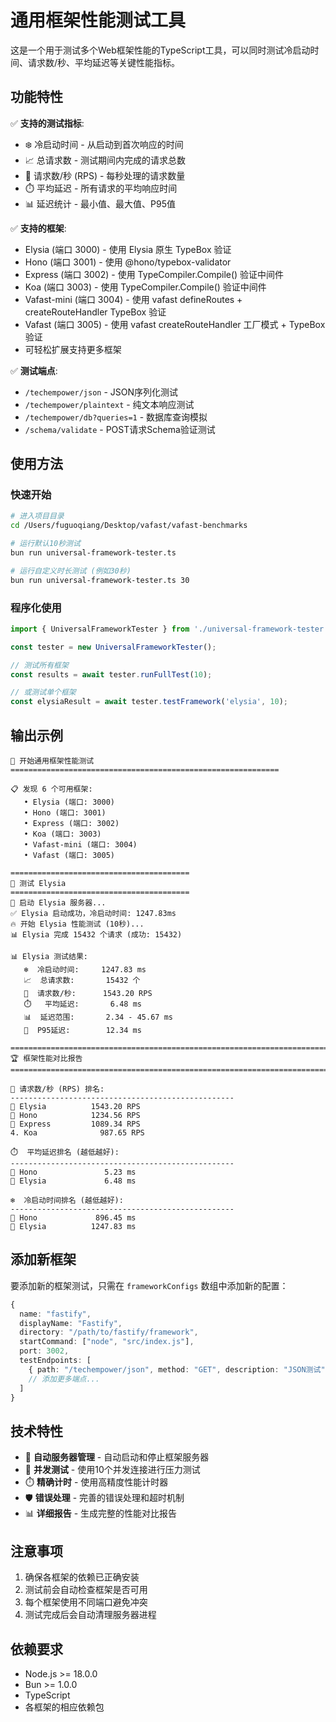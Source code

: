 # 通用框架性能测试工具

这是一个用于测试多个Web框架性能的TypeScript工具，可以同时测试冷启动时间、请求数/秒、平均延迟等关键性能指标。

## 功能特性

✅ **支持的测试指标**:
- ❄️ 冷启动时间 - 从启动到首次响应的时间
- 📈 总请求数 - 测试期间内完成的请求总数  
- 🚀 请求数/秒 (RPS) - 每秒处理的请求数量
- ⏱️ 平均延迟 - 所有请求的平均响应时间
- 📊 延迟统计 - 最小值、最大值、P95值

✅ **支持的框架**:
- Elysia (端口 3000) - 使用 Elysia 原生 TypeBox 验证
- Hono (端口 3001) - 使用 @hono/typebox-validator  
- Express (端口 3002) - 使用 TypeCompiler.Compile() 验证中间件
- Koa (端口 3003) - 使用 TypeCompiler.Compile() 验证中间件
- Vafast-mini (端口 3004) - 使用 vafast defineRoutes + createRouteHandler TypeBox 验证
- Vafast (端口 3005) - 使用 vafast createRouteHandler 工厂模式 + TypeBox 验证
- 可轻松扩展支持更多框架

✅ **测试端点**:
- `/techempower/json` - JSON序列化测试
- `/techempower/plaintext` - 纯文本响应测试
- `/techempower/db?queries=1` - 数据库查询模拟
- `/schema/validate` - POST请求Schema验证测试

## 使用方法

### 快速开始

```bash
# 进入项目目录
cd /Users/fuguoqiang/Desktop/vafast/vafast-benchmarks

# 运行默认10秒测试
bun run universal-framework-tester.ts

# 运行自定义时长测试 (例如30秒)
bun run universal-framework-tester.ts 30
```

### 程序化使用

```typescript
import { UniversalFrameworkTester } from './universal-framework-tester';

const tester = new UniversalFrameworkTester();

// 测试所有框架
const results = await tester.runFullTest(10);

// 或测试单个框架
const elysiaResult = await tester.testFramework('elysia', 10);
```

## 输出示例

```
🚀 开始通用框架性能测试
============================================================

📋 发现 6 个可用框架:
   • Elysia (端口: 3000)
   • Hono (端口: 3001)
   • Express (端口: 3002)
   • Koa (端口: 3003)
   • Vafast-mini (端口: 3004)
   • Vafast (端口: 3005)

========================================
🔄 测试 Elysia
========================================
🔄 启动 Elysia 服务器...
✅ Elysia 启动成功，冷启动时间: 1247.83ms
🔥 开始 Elysia 性能测试 (10秒)...
📊 Elysia 完成 15432 个请求 (成功: 15432)

📊 Elysia 测试结果:
   ❄️  冷启动时间:     1247.83 ms
   📈  总请求数:       15432 个
   🚀  请求数/秒:      1543.20 RPS
   ⏱️   平均延迟:       6.48 ms
   📊  延迟范围:       2.34 - 45.67 ms
   🎯  P95延迟:        12.34 ms

================================================================================
🏆 框架性能对比报告
================================================================================

🚀 请求数/秒 (RPS) 排名:
--------------------------------------------------
🥇 Elysia          1543.20 RPS
🥈 Hono            1234.56 RPS
🥉 Express         1089.34 RPS
4. Koa              987.65 RPS

⏱️  平均延迟排名 (越低越好):
--------------------------------------------------
🥇 Hono               5.23 ms
🥈 Elysia             6.48 ms

❄️  冷启动时间排名 (越低越好):
--------------------------------------------------
🥇 Hono             896.45 ms
🥈 Elysia          1247.83 ms
```

## 添加新框架

要添加新的框架测试，只需在 `frameworkConfigs` 数组中添加新的配置：

```typescript
{
  name: "fastify",
  displayName: "Fastify",
  directory: "/path/to/fastify/framework",
  startCommand: ["node", "src/index.js"],
  port: 3002,
  testEndpoints: [
    { path: "/techempower/json", method: "GET", description: "JSON测试" },
    // 添加更多端点...
  ]
}
```

## 技术特性

- 🔧 **自动服务器管理** - 自动启动和停止框架服务器
- 🎯 **并发测试** - 使用10个并发连接进行压力测试
- ⏱️ **精确计时** - 使用高精度性能计时器
- 🛡️ **错误处理** - 完善的错误处理和超时机制
- 📊 **详细报告** - 生成完整的性能对比报告

## 注意事项

1. 确保各框架的依赖已正确安装
2. 测试前会自动检查框架是否可用
3. 每个框架使用不同端口避免冲突
4. 测试完成后会自动清理服务器进程

## 依赖要求

- Node.js >= 18.0.0
- Bun >= 1.0.0  
- TypeScript
- 各框架的相应依赖包